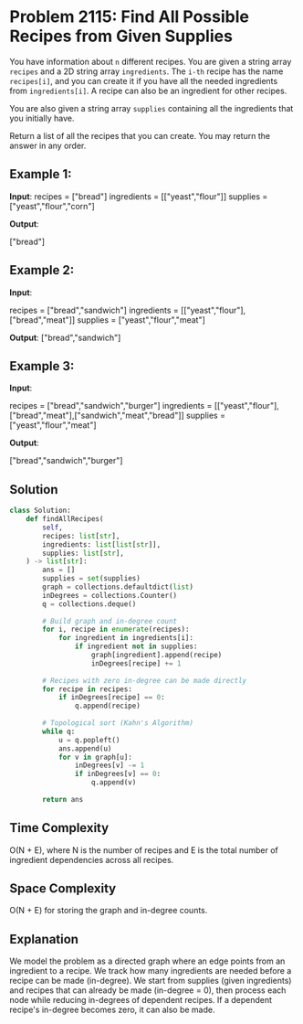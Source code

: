 # Problem 2115: Find All Possible Recipes from Given Supplies

You have information about `n` different recipes. You are given a string array `recipes` and a 2D string array `ingredients`. The `i-th` recipe has the name `recipes[i]`, and you can create it if you have all the needed ingredients from `ingredients[i]`. A recipe can also be an ingredient for other recipes.

You are also given a string array `supplies` containing all the ingredients that you initially have.

Return a list of all the recipes that you can create. You may return the answer in any order.

## Example 1:

**Input**:
recipes = ["bread"] ingredients = [["yeast","flour"]] supplies = ["yeast","flour","corn"]


**Output**:

["bread"]


## Example 2:

**Input**:

recipes = ["bread","sandwich"] ingredients = [["yeast","flour"],["bread","meat"]] supplies = ["yeast","flour","meat"]


**Output**:
["bread","sandwich"]


## Example 3:

**Input**:


recipes = ["bread","sandwich","burger"] ingredients = [["yeast","flour"],["bread","meat"],["sandwich","meat","bread"]] supplies = ["yeast","flour","meat"]



**Output**:

["bread","sandwich","burger"]


## Solution

```python
class Solution:
    def findAllRecipes(
        self,
        recipes: list[str],
        ingredients: list[list[str]],
        supplies: list[str],
    ) -> list[str]:
        ans = []
        supplies = set(supplies)
        graph = collections.defaultdict(list)
        inDegrees = collections.Counter()
        q = collections.deque()
        
        # Build graph and in-degree count
        for i, recipe in enumerate(recipes):
            for ingredient in ingredients[i]:
                if ingredient not in supplies:
                    graph[ingredient].append(recipe)
                    inDegrees[recipe] += 1
        
        # Recipes with zero in-degree can be made directly
        for recipe in recipes:
            if inDegrees[recipe] == 0:
                q.append(recipe)
        
        # Topological sort (Kahn's Algorithm)
        while q:
            u = q.popleft()
            ans.append(u)
            for v in graph[u]:
                inDegrees[v] -= 1
                if inDegrees[v] == 0:
                    q.append(v)
        
        return ans
```
<h2>Time Complexity</h2> O(N + E), where N is the number of recipes and E is the total number of ingredient dependencies across all recipes.<br>
 <h2>Space Complexity</h2> O(N + E) for storing the graph and in-degree counts.<br>
  <h2>Explanation</h2> 
  We model the problem as a directed graph where an edge points from an ingredient to a recipe. We track how many ingredients are needed before a recipe can be made (in-degree). We start from supplies (given ingredients) and recipes that can already be made (in-degree = 0), then process each node while reducing in-degrees of dependent recipes. If a dependent recipe's in-degree becomes zero, it can also be made. 